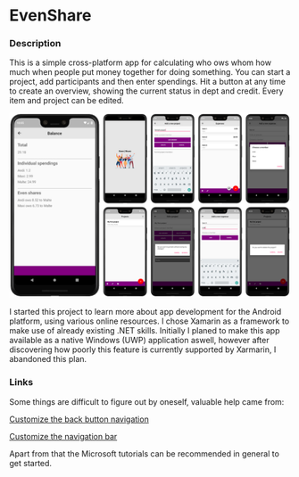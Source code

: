 # EvenShare

### Description

This is a simple cross-platform app for calculating who ows whom how much when people put money together for doing something. You can start a project, add participants and then enter spendings. Hit a button at any time to create an overview, showing the current status in dept and credit. Every item and project can be edited.

![Screenshot](/Images/Screen_compilation.jpg)

I started this project to learn more about app development for the Android platform, using various online resources. I chose Xamarin as a framework to make use of already existing .NET skills. Initially I planed to make this app available as a native Windows (UWP) application aswell, however after discovering how poorly this feature is currently supported by Xarmarin, I abandoned this plan.

### Links

Some things are difficult to figure out by oneself, valuable help came from:

[Customize the back button navigation](https://theconfuzedsourcecode.wordpress.com/2017/03/12/lets-override-navigation-bar-back-button-click-in-xamarin-forms/)

[Customize the navigation bar](https://www.liudeyun.net/xamarin-custom-navbar-icon-text/)

Apart from that the Microsoft tutorials can be recommended in general to get started.
